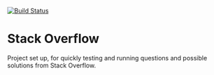 [![Build Status](https://travis-ci.com/verhagen/stack-overflow-java.svg?branch=main)](https://travis-ci.com/verhagen/stack-overflow-java)

# Stack Overflow

Project set up, for quickly testing and running questions and possible solutions from Stack Overflow.